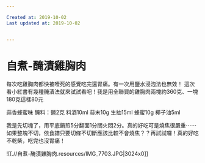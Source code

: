 ```yaml
---

Created at: 2019-10-02
Last updated at: 2019-10-02


---
```


# 自煮-醃漬雞胸肉


每次吃雞胸肉都快被噎死的感覺吃完還胃痛。有一次用鹽水浸泡法也無效！
這次看小紅書有幾種醃漬法就來試試看吧！我是用全聯買的雞胸肉兩塊約360克、一塊180克這樣80元

蒜香蜂蜜味
醃料：鹽2克
料酒10ml
蒜末10g
生抽15ml
蜂蜜10g
椰子油5ml

我是先切塊了，用平底鍋煎5分翻面1分關火悶2分。真的好吃可是燒焦很嚴重⋯⋯如果整塊不切，依食譜只要切條不切斷應該比較不會燒焦？？再試試囉！真的好吃不乾柴，吃完也沒胃痛！

![[.//自煮-醃漬雞胸肉.resources/IMG_7703.JPG\|3024x0]]


